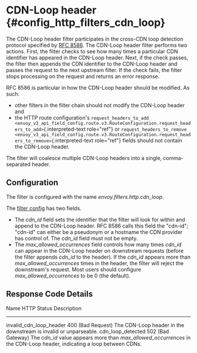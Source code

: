 CDN-Loop header {#config_http_filters_cdn_loop}
===============

The CDN-Loop header filter participates in the cross-CDN loop detection
protocol specified by [RFC 8586](https://tools.ietf.org/html/rfc8586).
The CDN-Loop header filter performs two actions. First, the filter
checks to see how many times a particular CDN identifier has appeared in
the CDN-Loop header. Next, if the check passes, the filter then appends
the CDN identifier to the CDN-Loop header and passes the request to the
next upstream filter. If the check fails, the filter stops processing on
the request and returns an error response.

RFC 8586 is particular in how the CDN-Loop header should be modified. As
such:

-   other filters in the filter chain should not modify the CDN-Loop
    header and
-   the HTTP route configuration\'s `request_headers_to_add
    <envoy_v3_api_field_config.route.v3.RouteConfiguration.request_headers_to_add>`{.interpreted-text
    role="ref"} or `request_headers_to_remove
    <envoy_v3_api_field_config.route.v3.RouteConfiguration.request_headers_to_remove>`{.interpreted-text
    role="ref"} fields should not contain the CDN-Loop header.

The filter will coalesce multiple CDN-Loop headers into a single,
comma-separated header.

Configuration
-------------

The filter is configured with the name *envoy.filters.http.cdn_loop*.

The [filter config](config_http_filters_cdn_loop) has two fields.

-   The *cdn_id* field sets the identifier that the filter will look for
    within and append to the CDN-Loop header. RFC 8586 calls this field
    the \"cdn-id\"; \"cdn-id\" can either be a pseudonym or a hostname
    the CDN provider has control of. The *cdn_id* field must not be
    empty.
-   The *max_allowed_occurrences* field controls how many times *cdn_id*
    can appear in the CDN-Loop header on downstream requests (before the
    filter appends *cdn_id* to the header). If the *cdn_id* appears more
    than *max_allowed_occurrences* times in the header, the filter will
    reject the downstream\'s request. Most users should configure
    *max_allowed_occurrences* to be 0 (the default).

Response Code Details
---------------------

  Name                      HTTP Status         Description
  ------------------------- ------------------- ------------------------------------------------------------------------------------------------------------------------
  invalid_cdn_loop_header   400 (Bad Request)   The CDN-Loop header in the downstream is invalid or unparseable.
  cdn_loop_detected         502 (Bad Gateway)   The *cdn_id* value appears more than *max_allowed_occurrences* in the CDN-Loop header, indicating a loop between CDNs.
